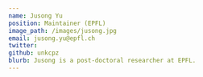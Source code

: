 ```yaml
---
name: Jusong Yu
position: Maintainer (EPFL)
image_path: /images/jusong.jpg
email: jusong.yu@epfl.ch
twitter:
github: unkcpz
blurb: Jusong is a post-doctoral researcher at EPFL.
---
```

